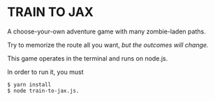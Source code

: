 # TRAIN TO JAX

A choose-your-own adventure game with many zombie-laden paths.

Try to memorize the route all you want, _but the outcomes will change._

This game operates in the terminal and runs on node.js.

In order to run it, you must

```
$ yarn install
$ node train-to-jax.js.

```
